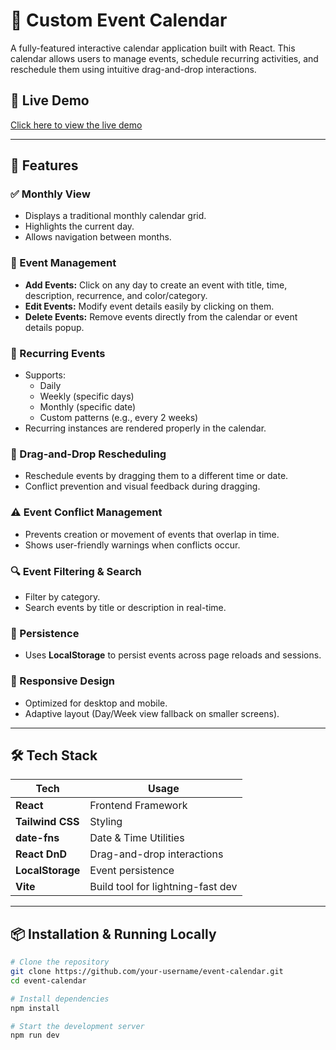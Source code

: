 # 📅 Custom Event Calendar

A fully-featured interactive calendar application built with React. This calendar allows users to manage events, schedule recurring activities, and reschedule them using intuitive drag-and-drop interactions.

## 🚀 Live Demo

[Click here to view the live demo](https://event-calendar-fxtxe5pd4-tanmayi-gs-projects.vercel.app/)

---

## 📌 Features

### ✅ Monthly View

- Displays a traditional monthly calendar grid.
- Highlights the current day.
- Allows navigation between months.

### 📝 Event Management

- **Add Events:** Click on any day to create an event with title, time, description, recurrence, and color/category.
- **Edit Events:** Modify event details easily by clicking on them.
- **Delete Events:** Remove events directly from the calendar or event details popup.

### 🔁 Recurring Events

- Supports:
  - Daily
  - Weekly (specific days)
  - Monthly (specific date)
  - Custom patterns (e.g., every 2 weeks)
- Recurring instances are rendered properly in the calendar.

### 🔄 Drag-and-Drop Rescheduling

- Reschedule events by dragging them to a different time or date.
- Conflict prevention and visual feedback during dragging.

### ⚠️ Event Conflict Management

- Prevents creation or movement of events that overlap in time.
- Shows user-friendly warnings when conflicts occur.

### 🔍 Event Filtering & Search

- Filter by category.
- Search events by title or description in real-time.

### 💾 Persistence

- Uses **LocalStorage** to persist events across page reloads and sessions.

### 📱 Responsive Design

- Optimized for desktop and mobile.
- Adaptive layout (Day/Week view fallback on smaller screens).

---

## 🛠️ Tech Stack

| Tech             | Usage                             |
| ---------------- | --------------------------------- |
| **React**        | Frontend Framework                |
| **Tailwind CSS** | Styling                           |
| **date-fns**     | Date & Time Utilities             |
| **React DnD**    | Drag-and-drop interactions        |
| **LocalStorage** | Event persistence                 |
| **Vite**         | Build tool for lightning-fast dev |

---

## 📦 Installation & Running Locally

```bash
# Clone the repository
git clone https://github.com/your-username/event-calendar.git
cd event-calendar

# Install dependencies
npm install

# Start the development server
npm run dev
```
